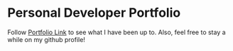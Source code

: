 # Personal Developer Portfolio    
Follow [Portfolio Link](https://sobiechina.herokuapp.com/) to see what I have been up to. Also, feel free to stay a while on my github profile! 
